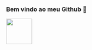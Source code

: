 ### Bem vindo ao meu Github 👋

<img src="https://cdn.jsdelivr.net/gh/devicons/devicon/icons/html5/html5-original-wordmark.svg" width="70px" />
          
          
